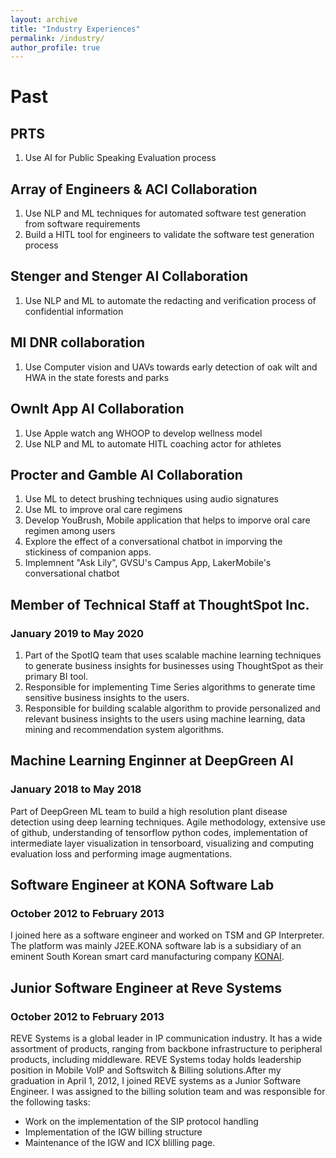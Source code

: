 ```yaml
---
layout: archive
title: "Industry Experiences"
permalink: /industry/
author_profile: true
---
```

<!-- 
# Present
<ol>
<li>Use AI for Public Speaking Evaluation process</li>
</ol> -->



# Past

## PRTS

<ol>
<li>Use AI for Public Speaking Evaluation process</li>
</ol>


## Array of Engineers & ACI Collaboration

<ol>
<li>Use NLP and ML techniques for automated software test generation from software requirements</li>
<li>Build a HITL tool for engineers to validate the software test generation process</li>
</ol>

## Stenger and Stenger AI Collaboration
<ol>
<li>Use NLP and ML to automate the redacting and verification process of confidential information</li>
</ol>

## MI DNR collaboration
<ol>
<li>Use Computer vision and UAVs towards early detection of oak wilt and HWA in the state forests and parks</li>
</ol>

## OwnIt App AI Collaboration
<ol>
<li>Use Apple watch ang WHOOP to develop wellness model</li>
<li>Use NLP and ML to automate HITL coaching actor for athletes</li>
</ol>

## Procter and Gamble AI Collaboration
<ol>
<li>Use ML to detect brushing techniques using audio signatures</li>
<li>Use ML to improve oral care regimens</li>
<li>Develop YouBrush, Mobile application that helps to imporve oral care regimen among users</li>
<li>Explore the effect of a conversational chatbot in imporving the stickiness of companion apps.</li>
<li>Implemnent "Ask Lily", GVSU's Campus App, LakerMobile's conversational chatbot</li>
</ol>

## Member of Technical Staff at ThoughtSpot Inc.
### January 2019 to May 2020
<ol>
<li>Part of the SpotIQ team that uses scalable machine learning techniques to generate business insights for businesses using ThoughtSpot as their primary BI tool.</li>

<li>Responsible for implementing Time Series algorithms to generate time sensitive business insights to the users.</li>


<li>Responsible for building scalable algorithm to provide personalized and relevant business insights to the users using machine learning, data mining and recommendation system algorithms.</li>
</ol>


## Machine Learning Enginner at DeepGreen AI
### January 2018 to May 2018
Part of DeepGreen ML team to build a high resolution plant disease detection using deep learning techniques.
Agile methodology, extensive use of github, understanding of tensorflow python codes, implementation of intermediate
layer visualization in tensorboard, visualizing and computing evaluation loss and performing image augmentations.


## Software Engineer at KONA Software Lab
### October 2012 to February 2013
I joined here as a software engineer and worked on TSM and GP Interpreter. The platform was mainly J2EE.KONA software lab  is a subsidiary of  an eminent South Korean smart card manufacturing company <a href="https://konai.com/" target="_blank">KONAI</a>.


## Junior Software Engineer at Reve Systems
### October 2012 to February 2013
REVE Systems is a global leader in IP communication industry. It has a wide assortment of products, ranging from backbone infrastructure
to peripheral products, including middleware. REVE Systems today holds leadership position in Mobile VoIP and Softswitch & Billing
solutions.After my graduation in April 1, 2012, I joined REVE systems as a Junior Software Engineer. I was assigned to the billing
solution team and was responsible for the following tasks:
<ul>
    <li>Work on the implementation of the SIP protocol handling</li>
    <li>Implementation of the IGW billing structure</li>
    <li>Maintenance of the IGW and ICX blilling page.</li>
</ul>
                        